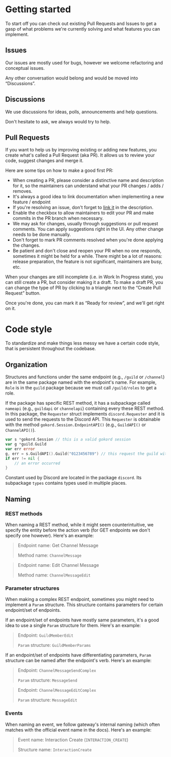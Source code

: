 # Getting started

To start off you can check out existing Pull Requests and Issues to get a gasp of what problems we're currently solving and what features you can implement.

## Issues

Our issues are mostly used for bugs, however we welcome refactoring and conceptual issues.

Any other conversation would belong and would be moved into “Discussions”.

## Discussions

We use discussions for ideas, polls, announcements and help questions.

Don't hesitate to ask, we always would try to help.

## Pull Requests

If you want to help us by improving existing or adding new features, you create what's called a Pull Request (aka PR). It allows us to review your code, suggest changes and merge it.

Here are some tips on how to make a good first PR:

- When creating a PR, please consider a distinctive name and description for it, so the maintainers can understand what your PR changes / adds / removes.
- It's always a good idea to link documentation when implementing a new feature / endpoint
- If you're resolving an issue, don't forget to [link it](https://docs.github.com/en/issues/tracking-your-work-with-issues/linking-a-pull-request-to-an-issue) in the description.
- Enable the checkbox to allow maintainers to edit your PR and make commits in the PR branch when necessary.
- We may ask for changes, usually through suggestions or pull request comments. You can apply suggestions right in the UI. Any other change needs to be done manually.
- Don't forget to mark PR comments resolved when you're done applying the changes.
- Be patient and don't close and reopen your PR when no one responds, sometimes it might be held for a while. There might be a lot of reasons: release preparation, the feature is not significant, maintainers are busy, etc.


When your changes are still incomplete (i.e. in Work In Progress state), you can still create a PR, but consider making it a draft. 
To make a draft PR, you can change the type of PR by clicking to a triangle next to the “Create Pull Request” button.

Once you're done, you can mark it as “Ready for review”, and we'll get right on it.


# Code style

To standardize and make things less messy we have a certain code style, that is persistent throughout the codebase.

## Organization

Structures and functions under the same endpoint (e.g., `/guild` or `/channel`) are in the same package named with the
endpoint's name.
For example, `Role` is in the `guild` package because we must call `/guild/roles` to get a role.

If the package has specific REST method, it has a subpackage called `nameapi` (e.g., `guildapi` or `channelapi`)
containing every these REST method.
In this package, the `Requester` struct implements `discord.Requester` and it is used to send the requests to the Discord
API.
This `Requester` is obtainable with the method `gokord.Session.EndpointAPI()` (e.g., `GuildAPI()` or `ChannelAPI()`).

```go
var s *gokord.Session // this is a valid gokord session
var g *guild.Guild
var err error
g, err = s.GuildAPI().Guild("0123456789") // this request the guild with the ID "0123456789"
if err != nil {
	// an error occurred
}
```

Constant used by Discord are located in the package `discord`. Its subpackage `types` contains types used in multiple
places.

## Naming

### REST methods

When naming a REST method, while it might seem counterintuitive, we specify the entity before the action verb (for GET
endpoints we don't specify one however).
Here's an example:

> Endpoint name: Get Channel Message
>
> Method name: `ChannelMessage`

> Endpoint name: Edit Channel Message
>
> Method name: `ChannelMessageEdit`

### Parameter structures

When making a complex REST endpoint, sometimes you might need to implement a `Param` structure.
This structure contains parameters for certain endpoint/set of endpoints.

If an endpoint/set of endpoints have mostly same parameters, it's a good idea to use a single `Param` structure for them.
Here's an example: 
> Endpoint: `GuildMemberEdit`
>
> `Param` structure: `GuildMemberParams` 

If an endpoint/set of endpoints have differentiating parameters, `Param` structure can be named after the endpoint's verb.
Here's an example:
> Endpoint: `ChannelMessageSendComplex`
>
> `Param` structure: `MessageSend`

> Endpoint: `ChannelMessageEditComplex`
>
> `Param` structure: `MessageEdit` 

### Events

When naming an event, we follow gateway's internal naming (which often matches with the official event name in the docs).
Here's an example:
> Event name: Interaction Create (`INTERACTION_CREATE`)
>
> Structure name: `InteractionCreate`
